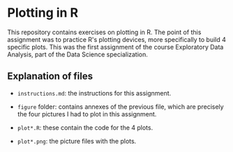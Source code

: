 # Plotting in R

This repository contains exercises on plotting in R. The point of this assignment was to practice R's plotting devices, more specifically to build 4 specific plots. This was the first assignment of the course Exploratory Data Analysis, part of the Data Science specialization.


## Explanation of files

- `instructions.md`: the instructions for this assignment.
- `figure` folder: contains annexes of the previous file, which are precisely the four pictures I had to plot in this assignment.

- `plot*.R`: these contain the code for the 4 plots.
- `plot*.png`: the picture files with the plots.

